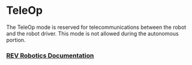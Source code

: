 # TeleOp

The TeleOp mode is reserved for telecommunications between the robot and the robot driver. This mode is not allowed during the autonomous portion.&#x20;

### [REV Robotics Documentation](https://docs.revrobotics.com/duo-control/programming/hello-robot-test-bed/test-bed-blocks#creating-an-op-mode)
